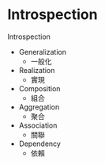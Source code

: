 # Introspection
Introspection  

- Generalization
    - 一般化
- Realization
    - 實現 
- Composition
    - 組合
- Aggregation
    - 聚合
- Association
    - 關聯
- Dependency
    - 依賴 